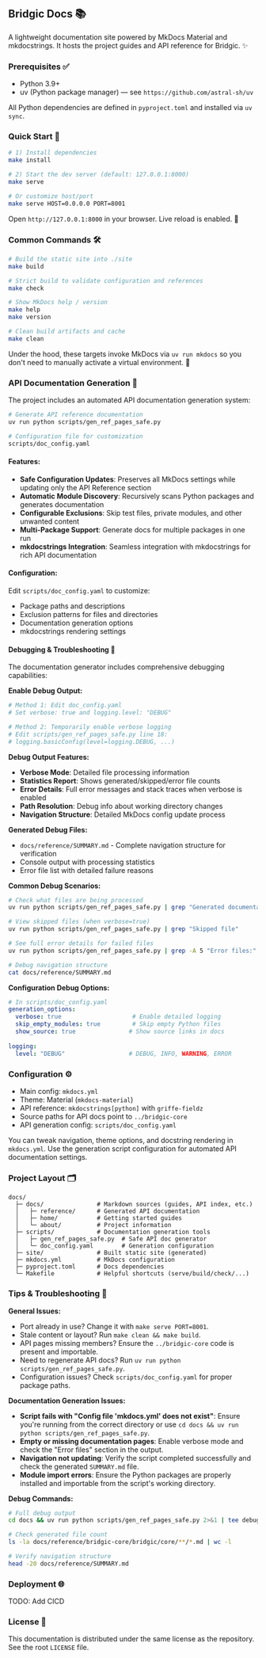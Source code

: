## Bridgic Docs 📚

A lightweight documentation site powered by MkDocs Material and mkdocstrings. It hosts the project guides and API reference for Bridgic. ✨

### Prerequisites ✅

- Python 3.9+
- uv (Python package manager) — see `https://github.com/astral-sh/uv`

All Python dependencies are defined in `pyproject.toml` and installed via `uv sync`.

### Quick Start 🚀

```bash
# 1) Install dependencies
make install

# 2) Start the dev server (default: 127.0.0.1:8000)
make serve

# Or customize host/port
make serve HOST=0.0.0.0 PORT=8001
```

Open `http://127.0.0.1:8000` in your browser. Live reload is enabled. 🔁

### Common Commands 🛠️

```bash
# Build the static site into ./site
make build

# Strict build to validate configuration and references
make check

# Show MkDocs help / version
make help
make version

# Clean build artifacts and cache
make clean
```

Under the hood, these targets invoke MkDocs via `uv run mkdocs` so you don't need to manually activate a virtual environment. 🧰

### API Documentation Generation 🤖

The project includes an automated API documentation generation system:

```bash
# Generate API reference documentation
uv run python scripts/gen_ref_pages_safe.py

# Configuration file for customization
scripts/doc_config.yaml
```

#### Features:
- **Safe Configuration Updates**: Preserves all MkDocs settings while updating only the API Reference section
- **Automatic Module Discovery**: Recursively scans Python packages and generates documentation
- **Configurable Exclusions**: Skip test files, private modules, and other unwanted content
- **Multi-Package Support**: Generate docs for multiple packages in one run
- **mkdocstrings Integration**: Seamless integration with mkdocstrings for rich API documentation

#### Configuration:
Edit `scripts/doc_config.yaml` to customize:
- Package paths and descriptions
- Exclusion patterns for files and directories
- Documentation generation options
- mkdocstrings rendering settings

#### Debugging & Troubleshooting 🐛

The documentation generator includes comprehensive debugging capabilities:

**Enable Debug Output:**
```bash
# Method 1: Edit doc_config.yaml
# Set verbose: true and logging.level: "DEBUG"

# Method 2: Temporarily enable verbose logging
# Edit scripts/gen_ref_pages_safe.py line 18:
# logging.basicConfig(level=logging.DEBUG, ...)
```

**Debug Output Features:**
- **Verbose Mode**: Detailed file processing information
- **Statistics Report**: Shows generated/skipped/error file counts
- **Error Details**: Full error messages and stack traces when verbose is enabled
- **Path Resolution**: Debug info about working directory changes
- **Navigation Structure**: Detailed MkDocs config update process

**Generated Debug Files:**
- `docs/reference/SUMMARY.md` - Complete navigation structure for verification
- Console output with processing statistics
- Error file list with detailed failure reasons

**Common Debug Scenarios:**
```bash
# Check what files are being processed
uv run python scripts/gen_ref_pages_safe.py | grep "Generated documentation"

# View skipped files (when verbose=true)
uv run python scripts/gen_ref_pages_safe.py | grep "Skipped file"

# See full error details for failed files
uv run python scripts/gen_ref_pages_safe.py | grep -A 5 "Error files:"

# Debug navigation structure
cat docs/reference/SUMMARY.md
```

**Configuration Debug Options:**
```yaml
# In scripts/doc_config.yaml
generation_options:
  verbose: true                    # Enable detailed logging
  skip_empty_modules: true         # Skip empty Python files
  show_source: true               # Show source links in docs
  
logging:
  level: "DEBUG"                  # DEBUG, INFO, WARNING, ERROR
```

### Configuration ⚙️

- Main config: `mkdocs.yml`
- Theme: Material (`mkdocs-material`)
- API reference: `mkdocstrings[python]` with `griffe-fieldz`
- Source paths for API docs point to `../bridgic-core`
- API generation config: `scripts/doc_config.yaml`

You can tweak navigation, theme options, and docstring rendering in `mkdocs.yml`. Use the generation script configuration for automated API documentation settings.

### Project Layout 🗂️

```
docs/
  ├─ docs/               # Markdown sources (guides, API index, etc.)
  │   ├─ reference/      # Generated API documentation
  │   ├─ home/           # Getting started guides
  │   └─ about/          # Project information
  ├─ scripts/            # Documentation generation tools
  │   ├─ gen_ref_pages_safe.py  # Safe API doc generator
  │   └─ doc_config.yaml        # Generation configuration
  ├─ site/               # Built static site (generated)
  ├─ mkdocs.yml          # MkDocs configuration
  ├─ pyproject.toml      # Docs dependencies
  └─ Makefile            # Helpful shortcuts (serve/build/check/...)
```

### Tips & Troubleshooting 🧭

**General Issues:**
- Port already in use? Change it with `make serve PORT=8001`.
- Stale content or layout? Run `make clean && make build`.
- API pages missing members? Ensure the `../bridgic-core` code is present and importable.
- Need to regenerate API docs? Run `uv run python scripts/gen_ref_pages_safe.py`.
- Configuration issues? Check `scripts/doc_config.yaml` for proper package paths.

**Documentation Generation Issues:**
- **Script fails with "Config file 'mkdocs.yml' does not exist"**: Ensure you're running from the correct directory or use `cd docs && uv run python scripts/gen_ref_pages_safe.py`.
- **Empty or missing documentation pages**: Enable verbose mode and check the "Error files" section in the output.
- **Navigation not updating**: Verify the script completed successfully and check the generated `SUMMARY.md` file.
- **Module import errors**: Ensure the Python packages are properly installed and importable from the script's working directory.

**Debug Commands:**
```bash
# Full debug output
cd docs && uv run python scripts/gen_ref_pages_safe.py 2>&1 | tee debug.log

# Check generated file count
ls -la docs/reference/bridgic-core/bridgic/core/**/*.md | wc -l

# Verify navigation structure
head -20 docs/reference/SUMMARY.md
```

### Deployment 🌐

TODO: Add CICD

### License 📄

This documentation is distributed under the same license as the repository. See the root `LICENSE` file.



